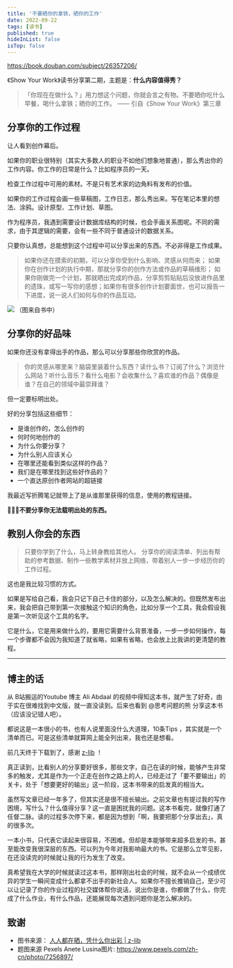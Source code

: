 ```yaml
---
title: '不要晒你的拿铁，晒你的工作'
date: 2022-09-22
tags: [读书]
published: true
hideInList: false
isTop: false
---
```


https://book.douban.com/subject/26357206/

《Show Your Work》读书分享第二期，主题是：**什么内容值得秀？**

> 「你现在在做什么？」用力想这个问题，你就会言之有物。不要晒你吃什么早餐，喝什么拿铁；晒你的工作。
> —— 引自《Show Your Work》第三章

<!--more-->

## 分享你的工作过程

让人看到创作幕后。

如果你的职业很特别（其实大多数人的职业不如他们想象地普通），那么秀出你的工作内容。你工作的日常是什么？比如程序员的一天。

检查工作过程中可用的素材。不是只有艺术家的边角料有发布的价值。

如果你的工作过程会画一些草稿图，工作日志，那么秀出来。写在笔记本里的想法、涂鸦。设计原型、工作计划、草图。

作为程序员，我遇到需要设计数据库结构的时候，也会手画关系图呢。不同的需求，由于其逻辑的需要，会有一些不同于普通设计的数据关系。

只要你认真想，总能想到这个过程中可以分享出来的东西。不必非得是工作成果。


> 如果你还在摸索的初期，可以分享你受到什么影响、灵感从何而来；
> 如果你在创作计划的执行中期，那就分享你的创作方法或作品的草稿维形；
> 如果你刚做完一个计划，那就晒出完成的作品，分享剪剪贴贴后没放进作品里的遗珠，或写一写你的感想；如果你有很多创作计划要面世，也可以报告一下进度，说一说人们如何与你的作品互动。

![](https://s2.loli.net/2022/09/19/fYcN3vGQX9jRCKd.png)
（图来自书中）

## 分享你的好品味

如果你还没有拿得出手的作品，那么可以分享那些你欣赏的作品。

> 你的灵感从哪里来？脑袋里装着什么东西？读什么书？订阅了什么？浏览什么网站？听什么音乐？看什么电影？会收集什么？喜欢谁的作品？偶像是谁？在自己的领域中最崇拜谁？

但一定要标明出处。

好的分享包括这些细节：
- 是谁创作的，怎么创作的
- 何时何地创作的
- 为什么你要分享？
- 为什么别人应该关心
- 在哪里还能看到类似这样的作品？
- 我们是在哪里找到这些好作品的？
- 一个直达原创作者网站的超链接

我最近写折腾笔记就带上了是从谁那里获得的信息，使用的教程链接。

**🙅🏻‍♀️不要分享你无法载明出处的东西。**

## 教别人你会的东西


> 只要你学到了什么，马上转身教给其他人。
> 分享你的阅读清单、列出有帮助的参考数据、制作一些教学素材并放上网络，带着别人一步一步经历你的工作过程。

这也是我比较习惯的方式。

如果是写给自己看，我会只记下自己卡住的部分，以及怎么解决的。但既然发布出来，我会把自己带到第一次接触这个知识的角色，比如分享一个工具，我会假设我是第一次听见这个工具的名字。

它是什么，它是用来做什么的，要用它需要什么背景准备，一步一步如何操作，每一个步骤都不会因为我知道了就省略，如果有省略，也会放上比我讲的更清楚的教程。

---

## 博主的话

从 B站搬运的Youtube 博主 Ali Abdaal 的视频中得知这本书，就产生了好奇，由于实在很难找到中文版，就一直没读到。后来也看到 @思考问题的熊 分享这本书（应该没记错人吧）。

都说这是一本很小的书，也有人说里面没什么大道理，10条Tips ，其实就是一个清单而已。可是这些清单就算网上能全列出来，我也还是想看。

前几天终于下载到了，感谢 [z-lib](http://1lib.domains) ！

真正读到，比看别人的分享要好很多，那些文字，自己在读的时候，能够产生非常多的触发，尤其是作为一个正走在创作之路上的人，已经走过了「要不要输出」的关卡，处于「想要更好的输出」这一阶段，这本书带来的启发真的相当大。

虽然写文章已经一年多了，但其实还是很不擅长输出。之前文章也有提过我的写作困境，写什么？什么值得分享？这一直是困扰我的问题。这本书看完，就像打通了任督二脉。读的过程多次停下来，都是因为想到「啊，我要把那个分享出去」，真的很多次。

一本小书，只代表它读起来很容易，不困难。但却是本能够带来超多启发的书，甚至能改变我很深层的东西。可以列为今年对我影响最大的书。它是那么立竿见影，在还没读完的时候就让我的行为发生了改变。

真希望我在大学的时候就读过这本书，那样刚出社会的时候，就不会从一个成绩优异的学生一瞬间变成什么都拿不出手的新社会人。如果你不擅长推销自己，至少可以让记录了你的作业过程的社交媒体帮你说话，说出你是谁，你都做了什么，你完成了什么作业，有什么作品，还能展现每次遇到问题你是怎么解决的。

## 致谢

- 图书来源： [人人都在晒，凭什么你出彩 | z-lib](https://zh.b-ok.global/book/16891106/82bd12)
- 题图来源 Pexels Anete Lusina图片: https://www.pexels.com/zh-cn/photo/7256897/